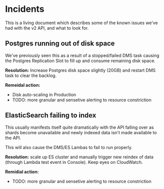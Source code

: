 # Incidents 

This is a living document which describes some of the known issues we've had with the v2 API, and what to look for. 

## Postgres running out of disk space 

We've previously seen this as a result of a stopped/failed DMS task causing the Postgres Replication Slot to fill up and consume remaining disk space. 

**Resolution:** Increase Postgres disk space slightly (20GB) and restart DMS task to clear the backlog. 

**Remeidal action:**
- Disk auto-scaling in Production 
- TODO: more granular and sensetive alerting to resource constriction 

## ElasticSearch failing to index 

This usually manifests itself quite dramatically with the API falling over as shards become unavailable and newly indexed data isn't made available to the API. 

This will also cause the DMS/ES Lambas to fail to run properly. 

**Resolution:** scale up ES cluster and manually trigger new reindex of data (through Lambda test event in Console). Keep eyes on CloudWatch. 

**Remidial action:**
- TODO: more granular and sensetive alerting to resource constriction 
